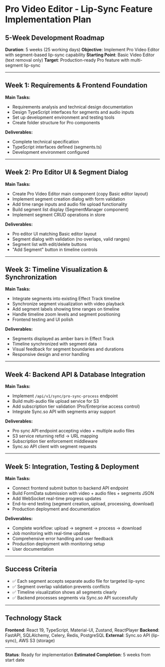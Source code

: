 # Pro Video Editor - Lip-Sync Feature Implementation Plan
## 5-Week Development Roadmap

**Duration**: 5 weeks (25 working days)
**Objective**: Implement Pro Video Editor with segment-based lip-sync capability
**Starting Point**: Basic Video Editor (text removal only)
**Target**: Production-ready Pro feature with multi-segment lip-sync

---

## Week 1: Requirements & Frontend Foundation

**Main Tasks:**

- Requirements analysis and technical design documentation
- Design TypeScript interfaces for segments and audio inputs
- Set up development environment and testing tools
- Create folder structure for Pro components

**Deliverables:**
- Complete technical specification
- TypeScript interfaces defined (segments.ts)
- Development environment configured

---

## Week 2: Pro Editor UI & Segment Dialog

**Main Tasks:**
- Create Pro Video Editor main component (copy Basic editor layout)
- Implement segment creation dialog with form validation
- Add time range inputs and audio file upload functionality
- Build segment list display (SegmentManager component)
- Implement segment CRUD operations in store

**Deliverables:**
- Pro editor UI matching Basic editor layout
- Segment dialog with validation (no overlaps, valid ranges)
- Segment list with edit/delete buttons
- "Add Segment" button in timeline controls

---

## Week 3: Timeline Visualization & Synchronization

**Main Tasks:**
- Integrate segments into existing Effect Track timeline
- Synchronize segment visualization with video playback
- Add segment labels showing time ranges on timeline
- Handle timeline zoom levels and segment positioning
- Frontend testing and UI polish

**Deliverables:**
- Segments displayed as amber bars in Effect Track
- Timeline synchronized with segment data
- Visual feedback for segment boundaries and durations
- Responsive design and error handling

---

## Week 4: Backend API & Database Integration

**Main Tasks:**

- Implement `/api/v1/sync/pro-sync-process` endpoint
- Build multi-audio file upload service for S3
- Add subscription tier validation (Pro/Enterprise access control)
- Integrate Sync.so API with segments array support

**Deliverables:**

- Pro sync API endpoint accepting video + multiple audio files
- S3 service returning refId → URL mapping
- Subscription tier enforcement middleware
- Sync.so API client with segment requests

---

## Week 5: Integration, Testing & Deployment

**Main Tasks:**
- Connect frontend submit button to backend API endpoint
- Build FormData submission with video + audio files + segments JSON
- Add WebSocket real-time progress updates
- End-to-end testing (segment creation, upload, processing, download)
- Production deployment and documentation

**Deliverables:**
- Complete workflow: upload → segment → process → download
- Job monitoring with real-time updates
- Comprehensive error handling and user feedback
- Production deployment with monitoring setup
- User documentation

---

## Success Criteria

- ✅ Each segment accepts separate audio file for targeted lip-sync
- ✅ Segment overlap validation prevents conflicts
- ✅ Timeline visualization shows all segments clearly
- ✅ Backend processes segments via Sync.so API successfully

---

## Technology Stack

**Frontend**: React 19, TypeScript, Material-UI, Zustand, ReactPlayer
**Backend**: FastAPI, SQLAlchemy, Celery, Redis, PostgreSQL
**External**: Sync.so API (lip-sync), AWS S3 (storage)

---

**Status**: Ready for implementation
**Estimated Completion**: 5 weeks from start date
